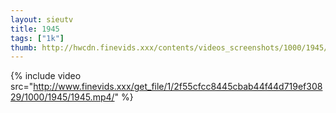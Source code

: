 ```yaml
--- 
layout: sieutv
title: 1945
tags: ["1k"]
thumb: http://hwcdn.finevids.xxx/contents/videos_screenshots/1000/1945/preview.mp4.jpg
---
```

{% include video src="http://www.finevids.xxx/get_file/1/2f55cfcc8445cbab44f44d719ef30829/1000/1945/1945.mp4/" %} 

